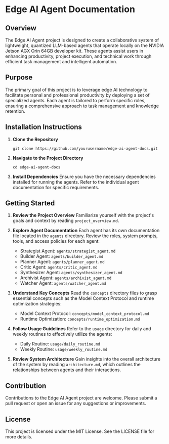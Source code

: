# Edge AI Agent Documentation

## Overview
The Edge AI Agent project is designed to create a collaborative system of lightweight, quantized LLM-based agents that operate locally on the NVIDIA Jetson AGX Orin 64GB developer kit. These agents assist users in enhancing productivity, project execution, and technical work through efficient task management and intelligent automation.

## Purpose
The primary goal of this project is to leverage edge AI technology to facilitate personal and professional productivity by deploying a set of specialized agents. Each agent is tailored to perform specific roles, ensuring a comprehensive approach to task management and knowledge retention.

## Installation Instructions
1. **Clone the Repository**
   ```
   git clone https://github.com/yourusername/edge-ai-agent-docs.git
   ```
2. **Navigate to the Project Directory**
   ```
   cd edge-ai-agent-docs
   ```
3. **Install Dependencies**
   Ensure you have the necessary dependencies installed for running the agents. Refer to the individual agent documentation for specific requirements.

## Getting Started
1. **Review the Project Overview**
   Familiarize yourself with the project's goals and context by reading `project_overview.md`.

2. **Explore Agent Documentation**
   Each agent has its own documentation file located in the `agents` directory. Review the roles, system prompts, tools, and access policies for each agent:
   - Strategist Agent: `agents/strategist_agent.md`
   - Builder Agent: `agents/builder_agent.md`
   - Planner Agent: `agents/planner_agent.md`
   - Critic Agent: `agents/critic_agent.md`
   - Synthesizer Agent: `agents/synthesizer_agent.md`
   - Archivist Agent: `agents/archivist_agent.md`
   - Watcher Agent: `agents/watcher_agent.md`

3. **Understand Key Concepts**
   Read the `concepts` directory files to grasp essential concepts such as the Model Context Protocol and runtime optimization strategies:
   - Model Context Protocol: `concepts/model_context_protocol.md`
   - Runtime Optimization: `concepts/runtime_optimization.md`

4. **Follow Usage Guidelines**
   Refer to the `usage` directory for daily and weekly routines to effectively utilize the agents:
   - Daily Routine: `usage/daily_routine.md`
   - Weekly Routine: `usage/weekly_routine.md`

5. **Review System Architecture**
   Gain insights into the overall architecture of the system by reading `architecture.md`, which outlines the relationships between agents and their interactions.

## Contribution
Contributions to the Edge AI Agent project are welcome. Please submit a pull request or open an issue for any suggestions or improvements.

## License
This project is licensed under the MIT License. See the LICENSE file for more details.